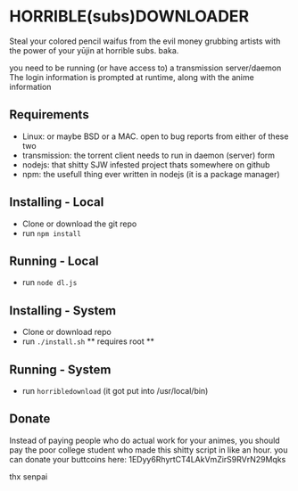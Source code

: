 HORRIBLE(subs)DOWNLOADER
========================

Steal your colored pencil waifus from the evil money grubbing artists
with the power of your yūjin at horrible subs. baka.

you need to be running (or have access to) a transmission server/daemon
The login information is prompted at runtime, along with the anime information

Requirements
------------
 - Linux: or maybe BSD or a MAC. open to bug reports from either of these two
 - transmission: the torrent client needs to run in daemon (server) form
 - nodejs: that shitty SJW infested project thats somewhere on github
 - npm: the usefull thing ever written in nodejs (it is a package manager)

Installing - Local
------------------
 - Clone or download the git repo
 - run ```npm install```

Running - Local
---------------
 - run ```node dl.js```

Installing - System
-------------------
 - Clone or download repo
 - run ```./install.sh```
 ** requires root **

Running - System
----------------
 - run ```horribledownload``` (it got put into /usr/local/bin)

Donate
------
Instead of paying people who do actual work for your animes,
you should pay the poor college student who made this shitty
script in like an hour. you can donate your buttcoins here:
1EDyy6RhyrtCT4LAkVmZirS9RVrN29Mqks

thx senpai
